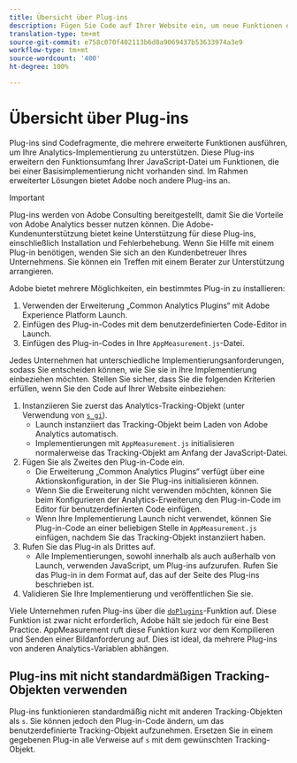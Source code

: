 ```yaml
---
title: Übersicht über Plug-ins
description: Fügen Sie Code auf Ihrer Website ein, um neue Funktionen einzuführen.
translation-type: tm+mt
source-git-commit: e758c070f402113b6d8a9069437b53633974a3e9
workflow-type: tm+mt
source-wordcount: '400'
ht-degree: 100%

---
```



# Übersicht über Plug-ins

Plug-ins sind Codefragmente, die mehrere erweiterte Funktionen ausführen, um Ihre Analytics-Implementierung zu unterstützen. Diese Plug-ins erweitern den Funktionsumfang Ihrer JavaScript-Datei um Funktionen, die bei einer Basisimplementierung nicht vorhanden sind. Im Rahmen erweiterter Lösungen bietet Adobe noch andere Plug-ins an.

>[!IMPORTANT]
>
>Plug-ins werden von Adobe Consulting bereitgestellt, damit Sie die Vorteile von Adobe Analytics besser nutzen können. Die Adobe-Kundenunterstützung bietet keine Unterstützung für diese Plug-ins, einschließlich Installation und Fehlerbehebung. Wenn Sie Hilfe mit einem Plug-in benötigen, wenden Sie sich an den Kundenbetreuer Ihres Unternehmens. Sie können ein Treffen mit einem Berater zur Unterstützung arrangieren.

Adobe bietet mehrere Möglichkeiten, ein bestimmtes Plug-in zu installieren:

1. Verwenden der Erweiterung „Common Analytics Plugins“ mit Adobe Experience Platform Launch.
2. Einfügen des Plug-in-Codes mit dem benutzerdefinierten Code-Editor in Launch.
3. Einfügen des Plug-in-Codes in Ihre `AppMeasurement.js`-Datei.

Jedes Unternehmen hat unterschiedliche Implementierungsanforderungen, sodass Sie entscheiden können, wie Sie sie in Ihre Implementierung einbeziehen möchten. Stellen Sie sicher, dass Sie die folgenden Kriterien erfüllen, wenn Sie den Code auf Ihrer Website einbeziehen:

1. Instanziieren Sie zuerst das Analytics-Tracking-Objekt (unter Verwendung von [`s_gi`](../functions/s-gi.md)).
   * Launch instanziiert das Tracking-Objekt beim Laden von Adobe Analytics automatisch.
   * Implementierungen mit `AppMeasurement.js` initialisieren normalerweise das Tracking-Objekt am Anfang der JavaScript-Datei.
2. Fügen Sie als Zweites den Plug-in-Code ein.
   * Die Erweiterung „Common Analytics Plugins“ verfügt über eine Aktionskonfiguration, in der Sie Plug-ins initialisieren können.
   * Wenn Sie die Erweiterung nicht verwenden möchten, können Sie beim Konfigurieren der Analytics-Erweiterung den Plug-in-Code im Editor für benutzerdefinierten Code einfügen.
   * Wenn Ihre Implementierung Launch nicht verwendet, können Sie Plug-in-Code an einer beliebigen Stelle in `AppMeasurement.js` einfügen, nachdem Sie das Tracking-Objekt instanziiert haben.
3. Rufen Sie das Plug-in als Drittes auf.
   * Alle Implementierungen, sowohl innerhalb als auch außerhalb von Launch, verwenden JavaScript, um Plug-ins aufzurufen. Rufen Sie das Plug-in in dem Format auf, das auf der Seite des Plug-ins beschrieben ist.
4. Validieren Sie Ihre Implementierung und veröffentlichen Sie sie.

Viele Unternehmen rufen Plug-ins über die [`doPlugins`](../functions/doplugins.md)-Funktion auf. Diese Funktion ist zwar nicht erforderlich, Adobe hält sie jedoch für eine Best Practice. AppMeasurement ruft diese Funktion kurz vor dem Kompilieren und Senden einer Bildanforderung auf. Dies ist ideal, da mehrere Plug-ins von anderen Analytics-Variablen abhängen.

## Plug-ins mit nicht standardmäßigen Tracking-Objekten verwenden

Plug-ins funktionieren standardmäßig nicht mit anderen Tracking-Objekten als `s`. Sie können jedoch den Plug-in-Code ändern, um das benutzerdefinierte Tracking-Objekt aufzunehmen. Ersetzen Sie in einem gegebenen Plug-in alle Verweise auf `s` mit dem gewünschten Tracking-Objekt.
